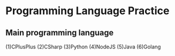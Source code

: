 # Programming Language Practice
## Main programming language
(1)CPlusPlus
(2)CSharp
(3)Python
(4)NodeJS
(5)Java
(6)Golang
